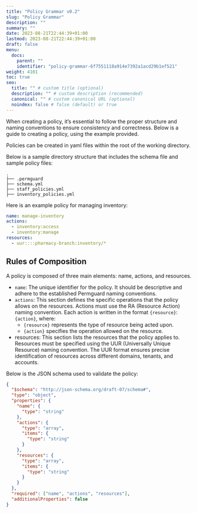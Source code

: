 ```yaml
---
title: "Policy Grammar v0.2"
slug: "Policy Grammar"
description: ""
summary: ""
date: 2023-08-21T22:44:39+01:00
lastmod: 2023-08-21T22:44:39+01:00
draft: false
menu:
  docs:
    parent: ""
    identifier: "policy-grammar-6f7551118a914e7392a1acd29b1ef521"
weight: 4101
toc: true
seo:
  title: "" # custom title (optional)
  description: "" # custom description (recommended)
  canonical: "" # custom canonical URL (optional)
  noindex: false # false (default) or true
---
```


When creating a policy, it’s essential to follow the proper structure and naming conventions to ensure consistency and correctness. Below is a guide to creating a policy, using the example provided.

Policies can be created in yaml files within the root of the working directory.

Below is a sample directory structure that includes the schema file and sample policy files:

```plaintext
.
├── .permguard
├── schema.yml
├── staff_policies.yml
├── inventory_policies.yml
```

Here is an example policy for managing inventory:

```yaml
name: manage-inventory
actions:
  - inventory:access
  - inventory:manage
resources:
  - uur::::pharmacy-branch:inventory/*
```

## Rules of Composition

A policy is composed of three main elements: name, actions, and resources.

- `name`: The unique identifier for the policy. It should be descriptive and adhere to the established Permguard naming conventions.
- `actions`: This section defines the specific operations that the policy allows on the resources. Actions must use the RA (Resource Action) naming convention. Each action is written in the format `{resource}`:`{action}`, where:
  - `{resource}` represents the type of resource being acted upon.
  - `{action}` specifies the operation allowed on the resource.
- resources: This section lists the resources that the policy applies to. Resources must be specified using the UUR (Universally Unique Resource) naming convention. The UUR format ensures precise identification of resources across different domains, tenants, and accounts.

Below is the JSON schema used to validate the policy:

```json
{
  "$schema": "http://json-schema.org/draft-07/schema#",
  "type": "object",
  "properties": {
    "name": {
      "type": "string"
    },
    "actions": {
      "type": "array",
      "items": {
        "type": "string"
      }
    },
    "resources": {
      "type": "array",
      "items": {
        "type": "string"
      }
    }
  },
  "required": ["name", "actions", "resources"],
  "additionalProperties": false
}
```
